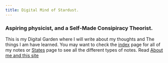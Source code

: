```yaml
---
title: Digital Mind of Stardust.
---
```


<h3>Aspiring physicist, and a Self-Made Consipiracy Theorist.</h3>

This is my Digital Garden where I will write about my thoughts and The things I am have learned. You may want to check the <a href="/archive.md">index<a> page for all of my notes or <a href="/states.md">States<a> page to see all the different types of notes. 
Read <a href="/about.md">About me and this site<a>
